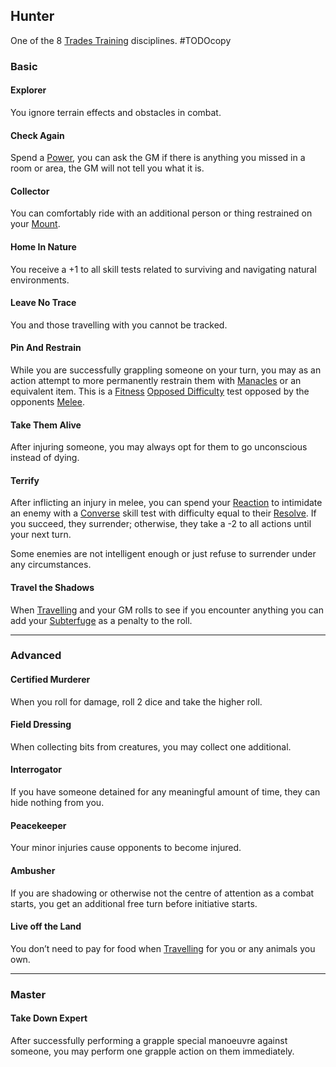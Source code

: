 ## Hunter
One of the 8 [Trades Training](Trades-Training) disciplines.
#TODOcopy 

### Basic
#### Explorer
You ignore terrain effects and obstacles in combat.

#### Check Again
Spend a [Power](Stats#Power), you can ask the GM if there is anything you missed in a room or area, the GM will not tell you what it is.

#### Collector
You can comfortably ride with an additional person or thing restrained on your [Mount](Mounts).

#### Home In Nature
You receive a +1 to all skill tests related to surviving and navigating natural environments.

#### Leave No Trace
You and those travelling with you cannot be tracked.

#### Pin And Restrain
While you are successfully grappling someone on your turn, you may as an action attempt to more permanently restrain them with [Manacles](Example-Gear#Manacles) or an equivalent item. This is a [Fitness](Fitness) [Opposed Difficulty](Skills#Opposed%20Difficulty) test opposed by the opponents [Melee](Melee).

#### Take Them Alive
After injuring someone, you may always opt for them to go unconscious instead of dying.

#### Terrify
After inflicting an injury in melee, you can spend your [Reaction](Combat#Reacting%20to%20Attacks) to intimidate an enemy with a [Converse](Converse) skill test with difficulty equal to their [Resolve](Stats#Resolve). If you succeed, they surrender; otherwise, they take a -2 to all actions until your next turn.

Some enemies are not intelligent enough or just refuse to surrender under any circumstances.

#### Travel the Shadows
When [Travelling](Telling-The-Story#Travelling) and your GM rolls to see if you encounter anything you can add your [Subterfuge](Subterfuge) as a penalty to the roll.

---
### Advanced
#### Certified Murderer
When you roll for damage, roll 2 dice and take the higher roll.

#### Field Dressing
When collecting bits from creatures, you may collect one additional.

#### Interrogator
If you have someone detained for any meaningful amount of time, they can hide nothing from you.

#### Peacekeeper
Your minor injuries cause opponents to become injured.

#### Ambusher
If you are shadowing or otherwise not the centre of attention as a combat starts, you get an additional free turn before initiative starts.

#### Live off the Land
You don’t need to pay for food when [Travelling](Telling-The-Story#Travelling) for you or any animals you own.

---
### Master

#### Take Down Expert
After successfully performing a grapple special manoeuvre against someone, you may perform one grapple action on them immediately.
